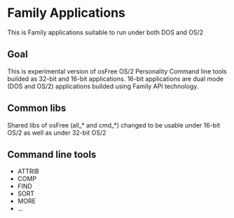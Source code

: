 # Family Applications

This is Family applications suitable to run under both DOS and OS/2

## Goal

This is experimental version of osFree OS/2 Personality Command line tools
builded as 32-bit and 16-bit applications. 16-bit applications are dual mode
(DOS and OS/2) applications builded using Family API technology.

## Common libs

Shared libs of osFree (all_* and cmd_*) changed to be usable under 16-bit OS/2
as well as under 32-bit OS/2

## Command line tools

  * ATTRIB
  * COMP
  * FIND
  * SORT
  * MORE
  * ...
